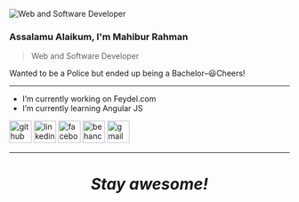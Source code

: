 ![Web and Software Developer](https://lh3.googleusercontent.com/Gd97rd0UbV4AANk63NIy4UR19Sj0aCOzcyc_NlSJhA9Q6l7kHvpRxqBUyiiRlvOPDKR7HA71pbtZM5-o--K8DHjcAH2IPAyoOVJdYNJpHjcuBkKjJ56gzH9nuM6WC7mNlYZY9f_LSDVWBaxYF4-ssQtrKToLyV9vfOthQ6tc0j2z4oibOteLDYeNgw8bD2NhnuTcaelPNMTpeoGQs7fS1a84dqpvaBvrMzFEpJ0Re-GO_-yY5v5PVcFISngcmHqk-QjWPWc4miXlynA6iGHHhKcAgJ-08jgjPnwdufNKP8LyjxN1ci0j2LLy6NDkOjB3211sUzEyKkLoLMfsix6mDUWqldDkK2IMPgvuk2RVtWVTKvFNkLTiNVtLc5tUbBzYCoKp2zaM5M0bobG7-ztuCBdbVTxkyznLarj1yaEpcy-N8Y1UlswLPq3wx9XDlavq_dQ37pHBGKjJKRjBkhdyG5EswIOsdZyEhVJGipp1RIAPixVI5TdM5fCTCb9FFpyU3zzvzdvgbX5p0-WZkWUZDkWf3ytKVXU4OEe2kLk4i9tlI5gG41VlB-o6u85vKRJUeoEI_weaNoMOC-2VoYC1w-GBMk5Cbp641K62EjSRJ0oyC8mappZfUxL-OT97o4RJF68fEBprb_-e2AHNmiCdBB_XsAJd0VWhvQHtWsL4hzCMUMHRAK6hoDkUWS92JUtWdUGP-QD8gU0R_SuUrDwTaVA=w1400-h350-no?authuser=0)
### Assalamu Alaikum, I'm Mahibur Rahman
> Web and Software Developer <br>

Wanted to be a Police but ended up being a Bachelor–😃Cheers!
*****
<!--`Javascript`  `Angular Js`  `Bootstrap`  `HTML`  `CSS`  `C Programming`
 <img src="https://img.icons8.com/color/48/000000/javascript--v1.png" alt='javascript' height='25'><img src='https://img.icons8.com/color/48/000000/angularjs.png' alt='angular' height='25' style='padding-bottom: 0px, margin-bottom: 0px'><img src="https://img.icons8.com/color/48/000000/bootstrap.png" alt='bootstrap' height='25'><img src="https://img.icons8.com/color/48/000000/html-5--v1.png" alt='html5' height='25'><img src="https://img.icons8.com/color/48/000000/css3.png" alt='css3' height='25'><img src="https://img.icons8.com/color/48/000000/typescript.png" alt='typescript' height='25'> -->
- I’m currently working on Feydel.com 
- I’m currently learning Angular JS 
<!-- - Ask me about Web Development 💬  -->
[<img src='https://img.icons8.com/color-glass/48/000000/github.png' alt='github' height='40'>](https://github.com/mahibur01)  [<img src='https://img.icons8.com/fluency/48/000000/linkedin.png' alt='linkedin' height='40'>](https://www.linkedin.com/in/whoisrakib/)  [<img src='https://img.icons8.com/color/48/000000/facebook.png' alt='facebook' height='40'>](https://www.facebook.com/whoisrakib)  [<img src='https://img.icons8.com/color/48/000000/behance.png' alt='behance' height='40'>](mahiburrahman)  [<img src='https://img.icons8.com/color/48/000000/gmail-new.png' alt='gmail' height='40'>](mahibur.business@gmail.com)  
*****
<h1 align='center'><i>Stay awesome!</i></h1>
